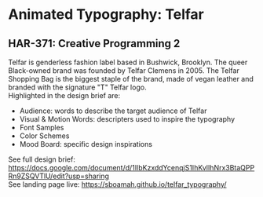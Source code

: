# Animated Typography: Telfar
## HAR-371: Creative Programming 2
Telfar is genderless fashion label based in Bushwick, Brooklyn. The queer Black-owned brand was founded by Telfar Clemens in 2005. The Telfar Shopping Bag is the biggest staple of the brand, made of vegan leather and branded with the signature "T" Telfar logo. </br> 
Highlighted in the design brief are:</br> 
- Audience: words to describe the target audience of Telfar
- Visual & Motion Words: descripters used to inspire the typography
- Font Samples
- Color Schemes
- Mood Board: specific design inspirations

See full design brief: https://docs.google.com/document/d/1IlbKzxddYcenqjS1IhKvlIhNrx3BtaQPPRn9ZSQVTlU/edit?usp=sharing </br>
See landing page live: https://sboamah.github.io/telfar_typography/
